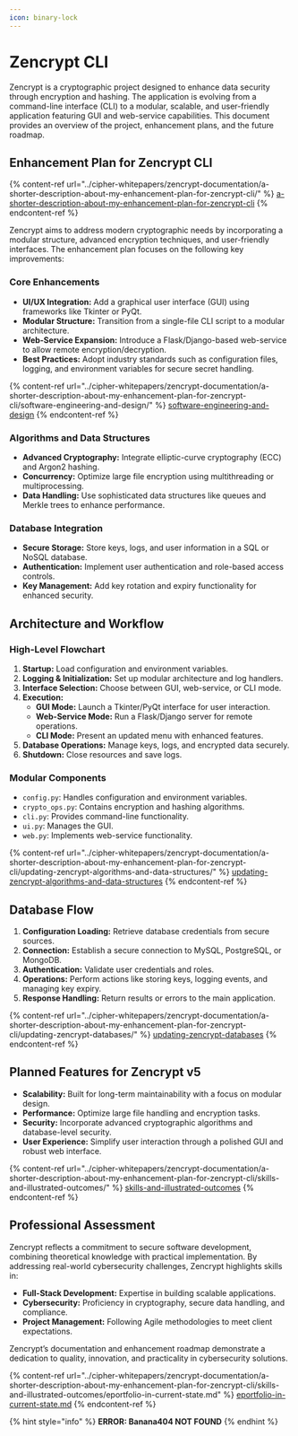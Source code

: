 ```yaml
---
icon: binary-lock
---
```


# Zencrypt CLI

Zencrypt is a cryptographic project designed to enhance data security through encryption and hashing. The application is evolving from a command-line interface (CLI) to a modular, scalable, and user-friendly application featuring GUI and web-service capabilities. This document provides an overview of the project, enhancement plans, and the future roadmap.

## Enhancement Plan for Zencrypt CLI

{% content-ref url="../cipher-whitepapers/zencrypt-documentation/a-shorter-description-about-my-enhancement-plan-for-zencrypt-cli/" %}
[a-shorter-description-about-my-enhancement-plan-for-zencrypt-cli](../cipher-whitepapers/zencrypt-documentation/a-shorter-description-about-my-enhancement-plan-for-zencrypt-cli/)
{% endcontent-ref %}

Zencrypt aims to address modern cryptographic needs by incorporating a modular structure, advanced encryption techniques, and user-friendly interfaces. The enhancement plan focuses on the following key improvements:

### Core Enhancements

* **UI/UX Integration:** Add a graphical user interface (GUI) using frameworks like Tkinter or PyQt.
* **Modular Structure:** Transition from a single-file CLI script to a modular architecture.
* **Web-Service Expansion:** Introduce a Flask/Django-based web-service to allow remote encryption/decryption.
* **Best Practices:** Adopt industry standards such as configuration files, logging, and environment variables for secure secret handling.



{% content-ref url="../cipher-whitepapers/zencrypt-documentation/a-shorter-description-about-my-enhancement-plan-for-zencrypt-cli/software-engineering-and-design/" %}
[software-engineering-and-design](../cipher-whitepapers/zencrypt-documentation/a-shorter-description-about-my-enhancement-plan-for-zencrypt-cli/software-engineering-and-design/)
{% endcontent-ref %}

### Algorithms and Data Structures

* **Advanced Cryptography:** Integrate elliptic-curve cryptography (ECC) and Argon2 hashing.
* **Concurrency:** Optimize large file encryption using multithreading or multiprocessing.
* **Data Handling:** Use sophisticated data structures like queues and Merkle trees to enhance performance.

### Database Integration

* **Secure Storage:** Store keys, logs, and user information in a SQL or NoSQL database.
* **Authentication:** Implement user authentication and role-based access controls.
* **Key Management:** Add key rotation and expiry functionality for enhanced security.

## Architecture and Workflow

### High-Level Flowchart

1. **Startup:** Load configuration and environment variables.
2. **Logging & Initialization:** Set up modular architecture and log handlers.
3. **Interface Selection:** Choose between GUI, web-service, or CLI mode.
4. **Execution:**
   * **GUI Mode:** Launch a Tkinter/PyQt interface for user interaction.
   * **Web-Service Mode:** Run a Flask/Django server for remote operations.
   * **CLI Mode:** Present an updated menu with enhanced features.
5. **Database Operations:** Manage keys, logs, and encrypted data securely.
6. **Shutdown:** Close resources and save logs.

### Modular Components

* `config.py`: Handles configuration and environment variables.
* `crypto_ops.py`: Contains encryption and hashing algorithms.
* `cli.py`: Provides command-line functionality.
* `ui.py`: Manages the GUI.
* `web.py`: Implements web-service functionality.



{% content-ref url="../cipher-whitepapers/zencrypt-documentation/a-shorter-description-about-my-enhancement-plan-for-zencrypt-cli/updating-zencrypt-algorithms-and-data-structures/" %}
[updating-zencrypt-algorithms-and-data-structures](../cipher-whitepapers/zencrypt-documentation/a-shorter-description-about-my-enhancement-plan-for-zencrypt-cli/updating-zencrypt-algorithms-and-data-structures/)
{% endcontent-ref %}

## Database Flow

1. **Configuration Loading:** Retrieve database credentials from secure sources.
2. **Connection:** Establish a secure connection to MySQL, PostgreSQL, or MongoDB.
3. **Authentication:** Validate user credentials and roles.
4. **Operations:** Perform actions like storing keys, logging events, and managing key expiry.
5. **Response Handling:** Return results or errors to the main application.



{% content-ref url="../cipher-whitepapers/zencrypt-documentation/a-shorter-description-about-my-enhancement-plan-for-zencrypt-cli/updating-zencrypt-databases/" %}
[updating-zencrypt-databases](../cipher-whitepapers/zencrypt-documentation/a-shorter-description-about-my-enhancement-plan-for-zencrypt-cli/updating-zencrypt-databases/)
{% endcontent-ref %}

## Planned Features for Zencrypt v5

* **Scalability:** Built for long-term maintainability with a focus on modular design.
* **Performance:** Optimize large file handling and encryption tasks.
* **Security:** Incorporate advanced cryptographic algorithms and database-level security.
* **User Experience:** Simplify user interaction through a polished GUI and robust web interface.



{% content-ref url="../cipher-whitepapers/zencrypt-documentation/a-shorter-description-about-my-enhancement-plan-for-zencrypt-cli/skills-and-illustrated-outcomes/" %}
[skills-and-illustrated-outcomes](../cipher-whitepapers/zencrypt-documentation/a-shorter-description-about-my-enhancement-plan-for-zencrypt-cli/skills-and-illustrated-outcomes/)
{% endcontent-ref %}

## Professional Assessment

Zencrypt reflects a commitment to secure software development, combining theoretical knowledge with practical implementation. By addressing real-world cybersecurity challenges, Zencrypt highlights skills in:

* **Full-Stack Development:** Expertise in building scalable applications.
* **Cybersecurity:** Proficiency in cryptography, secure data handling, and compliance.
* **Project Management:** Following Agile methodologies to meet client expectations.

Zencrypt’s documentation and enhancement roadmap demonstrate a dedication to quality, innovation, and practicality in cybersecurity solutions.



{% content-ref url="../cipher-whitepapers/zencrypt-documentation/a-shorter-description-about-my-enhancement-plan-for-zencrypt-cli/skills-and-illustrated-outcomes/eportfolio-in-current-state.md" %}
[eportfolio-in-current-state.md](../cipher-whitepapers/zencrypt-documentation/a-shorter-description-about-my-enhancement-plan-for-zencrypt-cli/skills-and-illustrated-outcomes/eportfolio-in-current-state.md)
{% endcontent-ref %}

{% hint style="info" %}
**ERROR: Banana404 NOT FOUND**
{% endhint %}
